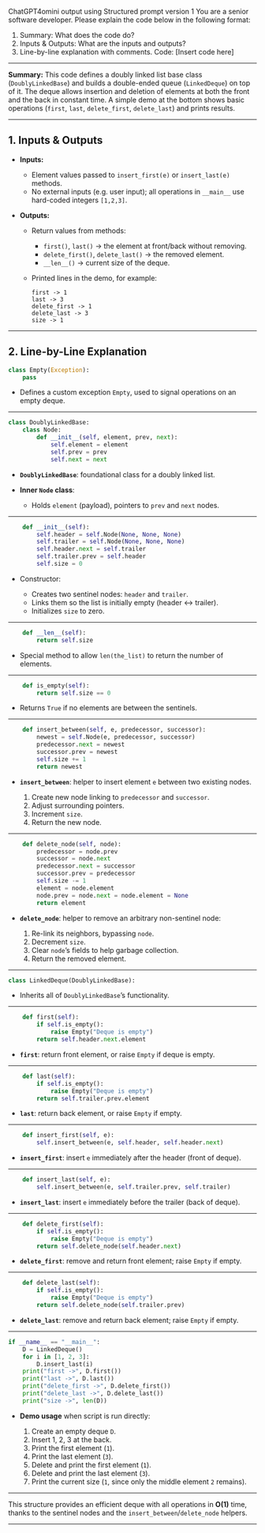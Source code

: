 ChatGPT4omini output using Structured prompt version 1
You are a senior software developer. Please explain the code below in the following format:
1. Summary: What does the code do?
2. Inputs & Outputs: What are the inputs and outputs?
3. Line-by-line explanation with comments.
Code:
[Insert code here]

-----------------------------------------------------------------------------------------------------
**Summary:**
This code defines a doubly linked list base class (`DoublyLinkedBase`) and builds a double-ended queue (`LinkedDeque`) on top of it. The deque allows insertion and deletion of elements at both the front and the back in constant time. A simple demo at the bottom shows basic operations (`first`, `last`, `delete_first`, `delete_last`) and prints results.

---

## 1. Inputs & Outputs

* **Inputs:**

  * Element values passed to `insert_first(e)` or `insert_last(e)` methods.
  * No external inputs (e.g. user input); all operations in `__main__` use hard-coded integers `[1,2,3]`.

* **Outputs:**

  * Return values from methods:

    * `first()`, `last()` → the element at front/back without removing.
    * `delete_first()`, `delete_last()` → the removed element.
    * `__len__()` → current size of the deque.
  * Printed lines in the demo, for example:

    ```
    first -> 1
    last -> 3
    delete_first -> 1
    delete_last -> 3
    size -> 1
    ```

---

## 2. Line-by-Line Explanation

```python
class Empty(Exception):
    pass
```

* Defines a custom exception `Empty`, used to signal operations on an empty deque.

---

```python
class DoublyLinkedBase:
    class Node:
        def __init__(self, element, prev, next):
            self.element = element
            self.prev = prev
            self.next = next
```

* **`DoublyLinkedBase`**: foundational class for a doubly linked list.
* **Inner `Node` class**:

  * Holds `element` (payload), pointers to `prev` and `next` nodes.

---

```python
    def __init__(self):
        self.header = self.Node(None, None, None)
        self.trailer = self.Node(None, None, None)
        self.header.next = self.trailer
        self.trailer.prev = self.header
        self.size = 0
```

* Constructor:

  * Creates two sentinel nodes: `header` and `trailer`.
  * Links them so the list is initially empty (header ↔ trailer).
  * Initializes `size` to zero.

---

```python
    def __len__(self):
        return self.size
```

* Special method to allow `len(the_list)` to return the number of elements.

---

```python
    def is_empty(self):
        return self.size == 0
```

* Returns `True` if no elements are between the sentinels.

---

```python
    def insert_between(self, e, predecessor, successor):
        newest = self.Node(e, predecessor, successor)
        predecessor.next = newest
        successor.prev = newest
        self.size += 1
        return newest
```

* **`insert_between`**: helper to insert element `e` between two existing nodes.

  1. Create new node linking to `predecessor` and `successor`.
  2. Adjust surrounding pointers.
  3. Increment `size`.
  4. Return the new node.

---

```python
    def delete_node(self, node):
        predecessor = node.prev
        successor = node.next
        predecessor.next = successor
        successor.prev = predecessor
        self.size -= 1
        element = node.element
        node.prev = node.next = node.element = None
        return element
```

* **`delete_node`**: helper to remove an arbitrary non-sentinel node:

  1. Re-link its neighbors, bypassing `node`.
  2. Decrement `size`.
  3. Clear `node`’s fields to help garbage collection.
  4. Return the removed element.

---

```python
class LinkedDeque(DoublyLinkedBase):
```

* Inherits all of `DoublyLinkedBase`’s functionality.

---

```python
    def first(self):
        if self.is_empty():
            raise Empty("Deque is empty")
        return self.header.next.element
```

* **`first`**: return front element, or raise `Empty` if deque is empty.

---

```python
    def last(self):
        if self.is_empty():
            raise Empty("Deque is empty")
        return self.trailer.prev.element
```

* **`last`**: return back element, or raise `Empty` if empty.

---

```python
    def insert_first(self, e):
        self.insert_between(e, self.header, self.header.next)
```

* **`insert_first`**: insert `e` immediately after the header (front of deque).

---

```python
    def insert_last(self, e):
        self.insert_between(e, self.trailer.prev, self.trailer)
```

* **`insert_last`**: insert `e` immediately before the trailer (back of deque).

---

```python
    def delete_first(self):
        if self.is_empty():
            raise Empty("Deque is empty")
        return self.delete_node(self.header.next)
```

* **`delete_first`**: remove and return front element; raise `Empty` if empty.

---

```python
    def delete_last(self):
        if self.is_empty():
            raise Empty("Deque is empty")
        return self.delete_node(self.trailer.prev)
```

* **`delete_last`**: remove and return back element; raise `Empty` if empty.

---

```python
if __name__ == "__main__":
    D = LinkedDeque()
    for i in [1, 2, 3]:
        D.insert_last(i)
    print("first ->", D.first())
    print("last ->", D.last())
    print("delete_first ->", D.delete_first())
    print("delete_last ->", D.delete_last())
    print("size ->", len(D))
```

* **Demo usage** when script is run directly:

  1. Create an empty deque `D`.
  2. Insert 1, 2, 3 at the back.
  3. Print the first element (`1`).
  4. Print the last element (`3`).
  5. Delete and print the first element (`1`).
  6. Delete and print the last element (`3`).
  7. Print the current size (`1`, since only the middle element `2` remains).

---

This structure provides an efficient deque with all operations in **O(1)** time, thanks to the sentinel nodes and the `insert_between`/`delete_node` helpers.

-----------------------------------------------------------------------------------------------------